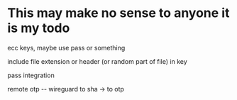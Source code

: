 # This may make no sense to anyone it is my todo

ecc keys, maybe use pass or something

include file extension or header (or random part of file) in key

pass integration

remote otp -- wireguard to sha -> to otp

